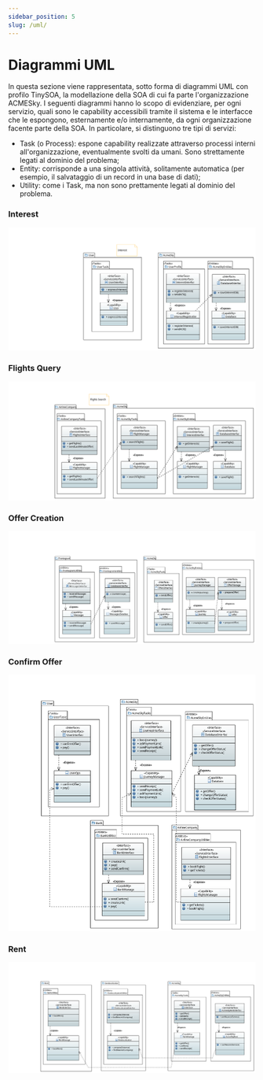 ```yaml
---
sidebar_position: 5
slug: /uml/
---
```


# Diagrammi UML
In questa sezione viene rappresentata, sotto forma di diagrammi UML con profilo TinySOA, la modellazione della SOA di cui fa parte l'organizzazione ACMESky. I seguenti diagrammi hanno lo scopo di evidenziare, per ogni servizio, quali sono le capability accessibili tramite il sistema e le interfacce che le espongono, esternamente e/o internamente, da ogni organizzazione facente parte della SOA.
In particolare, si distinguono tre tipi di servizi:

- Task (o Process): espone capability realizzate attraverso processi interni all'organizzazione, eventualmente svolti da umani. Sono strettamente legati al dominio del problema;
- Entity: corrisponde a una singola attività, solitamente automatica (per esempio, il salvataggio di un record in una base di dati);
- Utility: come i Task, ma non sono prettamente legati al dominio del problema.

### Interest
![UML Interest](/img/UML_interest.PNG)
### Flights Query
![UML Flights Query](/img/UML_ricerca_voli.PNG)
### Offer Creation
![UML Offer Creation](/img/UML_offer_creation.PNG)
### Confirm Offer
![UML Confirm Offer](/img/UML_confirm_offer.PNG)
### Rent
![UML Rent](/img/UML_rent.PNG)
